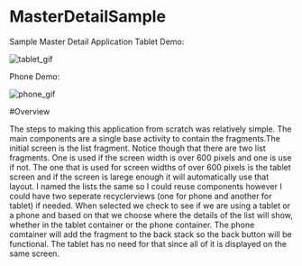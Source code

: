 # MasterDetailSample
Sample Master Detail Application
Tablet Demo: 


![tablet_gif](https://user-images.githubusercontent.com/32747586/100101043-ef159e00-2e1e-11eb-84e5-9280d083115b.gif)


Phone Demo: 


![phone_gif](https://user-images.githubusercontent.com/32747586/100101056-f50b7f00-2e1e-11eb-85dd-302a159b4b30.gif)



#Overview

The steps to making this application from scratch was relatively simple. The main components are a single base activity to contain the fragments.The initial screen is the list fragment. Notice though that there are two list fragments. One is used if the screen width is over 600 pixels and one is use if not. The one that is used for screen widths of over 600 pixels is the tablet screen and if the screen is larege enough it will automatically use that layout. I named the lists the same so I could reuse components however I could have two seperate recyclerviews (one for phone and another for tablet) if needed. When selected we check to see if we are using a tablet or a phone and based on that we choose where the details of the list will show, whether in the tablet container or the phone container. The phone comtainer will add the fragment to the back stack so the back button will be functional. The tablet has no need for that since all of it is displayed on the same screen.
